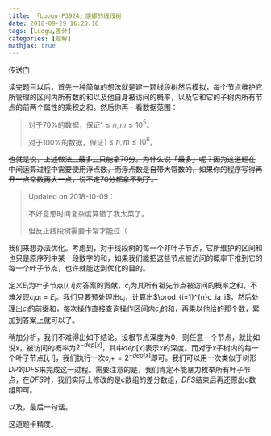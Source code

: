 ```yaml
---
title: 「Luogu-P3924」康娜的线段树
date: 2018-09-29 16:20:16
tags: [Luogu,差分]
categories: [题解]
mathjax: true
---
```

[传送门](https://www.luogu.org/problemnew/show/P3924)

<!-- more -->

读完题目以后，首先一种简单的想法就是建一颗线段树然后模拟，每个节点维护它所管理的区间内所有数的和以及他自身被访问的概率，以及它和它的子树内所有节点的前两个属性的乘积之和。然后你再一看数据范围：

> 对于$70\%$的数据，保证$1\leqslant n,m\leqslant 10^{5}$。
> 
> 对于$100\%$的数据，保证$1\leqslant n,m\leqslant 10^{6}$。

~~也就是说，上述做法__最多__只能拿$70$分。为什么说「最多」呢？因为这道题在中间运算过程中需要使用浮点数，而浮点数是自带大常数的，如果你的程序写得再丑一点常数再大一点，说不定$70$分都拿不到了。~~

> $\text{Updated on 2018-10-09}$：
> 
> 不好意思时间复杂度算错了我太菜了。
> 
> 但反正线段树需要卡常才能过（

我们来想办法优化。考虑到，对于线段树的每一个非叶子节点，它所维护的区间和也只是原序列中某一段数字的和，如果我们能把这些节点被访问的概率下推到它的每一个叶子节点，也许就能达到优化的目的。

定义$E_i$为叶子节点$[i,i]$对答案的贡献，$c_i$为其所有祖先节点被访问的概率之和，不难发现$c_ia_i=E_i$。我们只要预处理出$c_i$，计算出$\prod_{i=1}^{n}c_ia_i$，然后处理出$c_i$的前缀和，每次操作直接查询操作区间内$c_i$的和，再乘以他给的那个数，累加到答案上就可以了。

稍加分析，我们不难得出如下结论。设根节点深度为$0$，则任意一个节点，就比如说$x$，被访问的概率为$2^{-dep[x]}$，其中$dep[x]$表示$x$的深度。而对于$x$子树内的每一个叶子节点$[i,i]$，我们执行一次$c_i+=2^{-dep[x]}$即可。我们可以用一次类似于树形$DP$的$DFS$来完成这一过程。需要注意的是，我们肯定不能暴力枚举所有叶子节点，在$DFS$时，我们实际上修改的是$c$数组的差分数组，$DFS$结束后再还原出$c$数组即可。

以及，最后一句话。

这道题卡精度。
